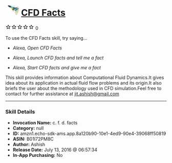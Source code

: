 # &nbsp;<img src="skill_icon" alt="CFD Facts icon" width="36"> [CFD Facts](http://alexa.amazon.com/#skills/amzn1.echo-sdk-ams.app.8a120b90-10e1-4ed9-90e4-39068ff50819)
![0 stars](../../images/ic_star_border_black_18dp_1x.png)![0 stars](../../images/ic_star_border_black_18dp_1x.png)![0 stars](../../images/ic_star_border_black_18dp_1x.png)![0 stars](../../images/ic_star_border_black_18dp_1x.png)![0 stars](../../images/ic_star_border_black_18dp_1x.png) 0

To use the CFD Facts skill, try saying...

* *Alexa, Open CFD Facts*

* *Alexa, Launch CFD facts and tell me a fact*

* *Alexa, Start CFD facts and give me a fact*

This skill provides information about Computational Fluid Dynamics.It gives idea about its application in actual fluid flow problems and its origin.It also briefs the user about the methodology used in CFD simulation.Feel free to contact for further assistance at jit.ashish@gmail.com

***

### Skill Details

* **Invocation Name:** c. f. d. facts
* **Category:** null
* **ID:** amzn1.echo-sdk-ams.app.8a120b90-10e1-4ed9-90e4-39068ff50819
* **ASIN:** B01I72PM8C
* **Author:** Ashish
* **Release Date:** July 13, 2016 @ 06:57:34
* **In-App Purchasing:** No
